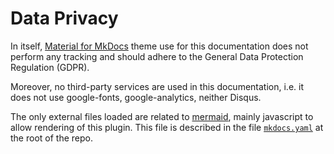 # Data Privacy

In itself, [Material for MkDocs][mkdocs_material] theme use for this
documentation does not perform any tracking and should adhere to the General
Data Protection Regulation (GDPR).

Moreover, no third-party services are used in this documentation, i.e. it does
not use google-fonts, google-analytics, neither Disqus.

The only external files loaded are related to [mermaid][mermaid], mainly
javascript to allow rendering of this plugin. This file is described in the file
[`mkdocs.yaml`][mkdocs_yaml] at the root of the repo.

[mkdocs_material]: https://squidfunk.github.io/mkdocs-material/data-privacy/
[mermaid]: https://squidfunk.github.io/mkdocs-material/
[mkdocs_yaml]: https://framagit.org/rdeville.public/my_dotfiles/myrepo/-/blob/master/./config/mr/mkdocs.yaml
